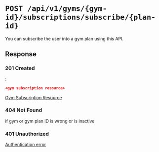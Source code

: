 # `POST /api/v1/gyms/{gym-id}/subscriptions/subscribe/{plan-id}`
You can subscribe the user into a gym plan using this API.


## Response

### 201 Created
:
```json
<gym subscription resource>
```

[Gym Subscription Resource](../../resources/gym_subscription.md)

### 404 Not Found
 if gym or gym plan ID is wrong or is inactive

### 401 Unauthorized
[Authentication error](../../authentication-errors.md)
